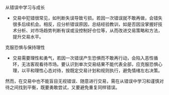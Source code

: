 从错误中学习与成长

- 交易中犯错很常见，如判断失误导致亏损。若因一次错误就不敢再做，会错失很多后续机会。相反，应分析错误原因，总结经验教训，如是否因没掌握好技术分析、对市场趋势判断有误或没控制好仓位等，从而改进交易策略和方法，提升交易水平。

克服恐惧与保持理性

- 交易需要理性和勇气，若因一次错误产生恐惧而不敢再行动，会陷入恶性循环，无法客观看待市场。要认识到单次交易结果不能代表全部，应克服恐惧心理，以平和理性心态对待，按既定交易计划和规则执行，避免情绪左右决策。

然而，在交易中也不能盲目无视错误、随意进行交易，需在从错误中学习和谨慎对待之间找到平衡，既要勇敢尝试，又要避免重复同样错误。
